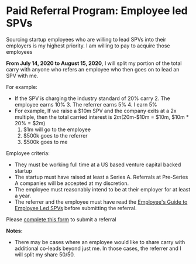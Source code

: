 # Paid Referral Program: Employee led SPVs
Sourcing startup employees who are willing to lead SPVs into their employers is my highest priority. I am willing to pay to acquire those employees

**From July 14, 2020 to August 15, 2020**, I will split my portion of the total carry with anyone who refers an employee who then goes on to lead an SPV with me. 

For example:

 -  If the SPV is charging the industry standard of 20% carry
	2. The employee earns 10%
	3. The referrer earns 5%
	4. I earn 5%
 -  For example, If we raise a $10m SPV and the company exits at a 2x multiple, then the total carried interest is $2m ($20m-$10m = $10m, $10m * 20% = $2m)
    1.  $1m will go to the employee
    2.  $500k goes to the referrer
    3.  $500k goes to me

Employee criteria:
 - They must be working full time at a US based venture capital backed startup
 - The startup must have raised at least a Series A. Referrals at Pre-Series A companies will be accepted at my discretion.
 - The employee must reasonably intend to be at their employer for at least a year.
 - The referrer and the employee must have read the [Employee's Guide to Employee Led SPVs](https://harveymultani.substack.com/p/startup-employee-syndicates-multiply) before submitting the referral.

Please [complete this form](https://harveymultani902367.typeform.com/to/ZrDo7G08) to submit a referral

**Notes:** 

 - There may be cases where an employee would like to share carry with additional co-leads beyond just me. In those cases, the referrer and I will split my share 50/50. 




<!--stackedit_data:
eyJoaXN0b3J5IjpbLTE3NTc5NzA5NzIsMTQyMjg5OTI5MiwtMz
UyNTAwNzM3LC05OTY5NTM3NTQsLTIyNTYwMjk5MywtNTcxMDE5
MzkzLDE5MDE5MDM2ODQsLTIwODg3NDY2MTJdfQ==
-->